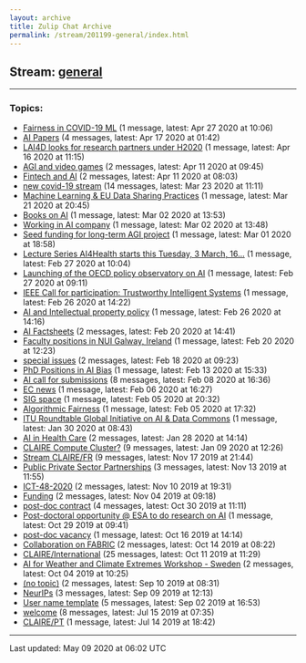 ```yaml
---
layout: archive
title: Zulip Chat Archive
permalink: /stream/201199-general/index.html
---
```


## Stream: [general](https://claire4ai.github.io/archive/stream/201199-general/index.html)
---

### Topics:

* [Fairness in COVID-19 ML](topic/Fairness.20in.20COVID-19.20ML.html) (1 message, latest: Apr 27 2020 at 10:06)
* [AI Papers](topic/AI.20Papers.html) (4 messages, latest: Apr 17 2020 at 01:42)
* [LAI4D looks for research partners under H2020](topic/LAI4D.20looks.20for.20research.20partners.20under.20H2020.html) (1 message, latest: Apr 16 2020 at 11:15)
* [AGI and video games](topic/AGI.20and.20video.20games.html) (2 messages, latest: Apr 11 2020 at 09:45)
* [Fintech and AI](topic/Fintech.20and.20AI.html) (2 messages, latest: Apr 11 2020 at 08:03)
* [new covid-19 stream](topic/new.20covid-19.20stream.html) (14 messages, latest: Mar 23 2020 at 11:11)
* [Machine Learning & EU Data Sharing Practices](topic/Machine.20Learning.20.26.20EU.20Data.20Sharing.20Practices.html) (1 message, latest: Mar 21 2020 at 20:45)
* [Books on AI](topic/Books.20on.20AI.html) (1 message, latest: Mar 02 2020 at 13:53)
* [Working in AI company](topic/Working.20in.20AI.20company.html) (1 message, latest: Mar 02 2020 at 13:48)
* [Seed funding for long-term AGI project](topic/Seed.20funding.20for.20long-term.20AGI.20project.html) (1 message, latest: Mar 01 2020 at 18:58)
* [Lecture Series AI4Health starts this Tuesday, 3 March, 16...](topic/Lecture.20Series.20AI4Health.20starts.20this.20Tuesday.2C.203.20March.2C.2016.2E.2E.2E.html) (1 message, latest: Feb 27 2020 at 10:04)
* [Launching of the OECD policy observatory on AI](topic/Launching.20of.20the.20OECD.20policy.20observatory.20on.20AI.html) (1 message, latest: Feb 27 2020 at 09:11)
* [IEEE Call for participation: Trustworthy Intelligent Systems](topic/IEEE.20Call.20for.20participation.3A.20Trustworthy.20Intelligent.20Systems.html) (1 message, latest: Feb 26 2020 at 14:22)
* [AI and Intellectual property policy](topic/AI.20and.20Intellectual.20property.20policy.html) (1 message, latest: Feb 26 2020 at 14:16)
* [AI Factsheets](topic/AI.20Factsheets.html) (2 messages, latest: Feb 20 2020 at 14:41)
* [Faculty positions in NUI Galway, Ireland](topic/Faculty.20positions.20in.20NUI.20Galway.2C.20Ireland.html) (1 message, latest: Feb 20 2020 at 12:23)
* [special issues](topic/special.20issues.html) (2 messages, latest: Feb 18 2020 at 09:23)
* [PhD Positions in AI Bias](topic/PhD.20Positions.20in.20AI.20Bias.html) (1 message, latest: Feb 13 2020 at 15:33)
* [AI call for submissions](topic/AI.20call.20for.20submissions.html) (8 messages, latest: Feb 08 2020 at 16:36)
* [EC news](topic/EC.20news.html) (1 message, latest: Feb 06 2020 at 16:27)
* [SIG space](topic/SIG.20space.html) (1 message, latest: Feb 05 2020 at 20:32)
* [Algorithmic Fairness](topic/Algorithmic.20Fairness.html) (1 message, latest: Feb 05 2020 at 17:32)
* [ITU Roundtable Global Initiative on AI & Data Commons](topic/ITU.20Roundtable.20Global.20Initiative.20on.20AI.20.26.20Data.20Commons.html) (1 message, latest: Jan 30 2020 at 08:43)
* [AI in Health Care](topic/AI.20in.20Health.20Care.html) (2 messages, latest: Jan 28 2020 at 14:14)
* [CLAIRE Compute Cluster?](topic/CLAIRE.20Compute.20Cluster.3F.html) (9 messages, latest: Jan 09 2020 at 12:26)
* [Stream CLAIRE/FR](topic/Stream.20CLAIRE.2FFR.html) (9 messages, latest: Nov 17 2019 at 21:44)
* [Public Private Sector Partnerships](topic/Public.20Private.20Sector.20Partnerships.html) (3 messages, latest: Nov 13 2019 at 11:55)
* [ICT-48-2020](topic/ICT-48-2020.html) (2 messages, latest: Nov 10 2019 at 19:31)
* [Funding](topic/Funding.html) (2 messages, latest: Nov 04 2019 at 09:18)
* [post-doc contract](topic/post-doc.20contract.html) (4 messages, latest: Oct 30 2019 at 11:11)
* [Post-doctoral opportunity @ ESA to do research  on AI](topic/Post-doctoral.20opportunity.20.40.20ESA.20to.20do.20research.20.20on.20AI.html) (1 message, latest: Oct 29 2019 at 09:41)
* [post-doc vacancy](topic/post-doc.20vacancy.html) (1 message, latest: Oct 16 2019 at 14:14)
* [Collaboration on FABRIC](topic/Collaboration.20on.20FABRIC.html) (2 messages, latest: Oct 14 2019 at 08:22)
* [CLAIRE/International](topic/CLAIRE.2FInternational.html) (25 messages, latest: Oct 11 2019 at 11:29)
* [AI for Weather and Climate Extremes Workshop - Sweden](topic/AI.20for.20Weather.20and.20Climate.20Extremes.20Workshop.20-.20Sweden.html) (2 messages, latest: Oct 04 2019 at 10:25)
* [(no topic)](topic/(no.20topic).html) (2 messages, latest: Sep 10 2019 at 08:31)
* [NeurIPs](topic/NeurIPs.html) (3 messages, latest: Sep 09 2019 at 12:13)
* [User name template](topic/User.20name.20template.html) (5 messages, latest: Sep 02 2019 at 16:53)
* [welcome](topic/welcome.html) (8 messages, latest: Jul 15 2019 at 07:35)
* [CLAIRE/PT](topic/CLAIRE.2FPT.html) (1 message, latest: Jul 14 2019 at 18:42)

<hr><p>Last updated: May 09 2020 at 06:02 UTC</p>
